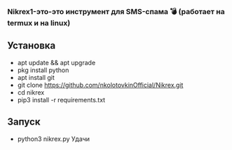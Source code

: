 ### Nikrex1-это-это инструмент для SMS-спама :bomb:  (работает на termux и на linux)
## Установка
* apt update && apt upgrade
* pkg install python
* apt install git
* git clone https://github.com/nkolotovkinOfficial/Nikrex.git
* cd nikrex
* pip3 install -r requirements.txt
## Запуск
* python3 nikrex.py
Удачи
